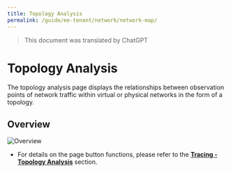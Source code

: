 ```yaml
---
title: Topology Analysis
permalink: /guide/ee-tenant/network/network-map/
---
```


> This document was translated by ChatGPT

# Topology Analysis

The topology analysis page displays the relationships between observation points of network traffic within virtual or physical networks in the form of a topology.

## Overview

![Overview](https://yunshan-guangzhou.oss-cn-beijing.aliyuncs.com/pub/pic/20230920650ac4d081034.png)

- For details on the page button functions, please refer to the **[Tracing - Topology Analysis](../tracing/path-topology/)** section.